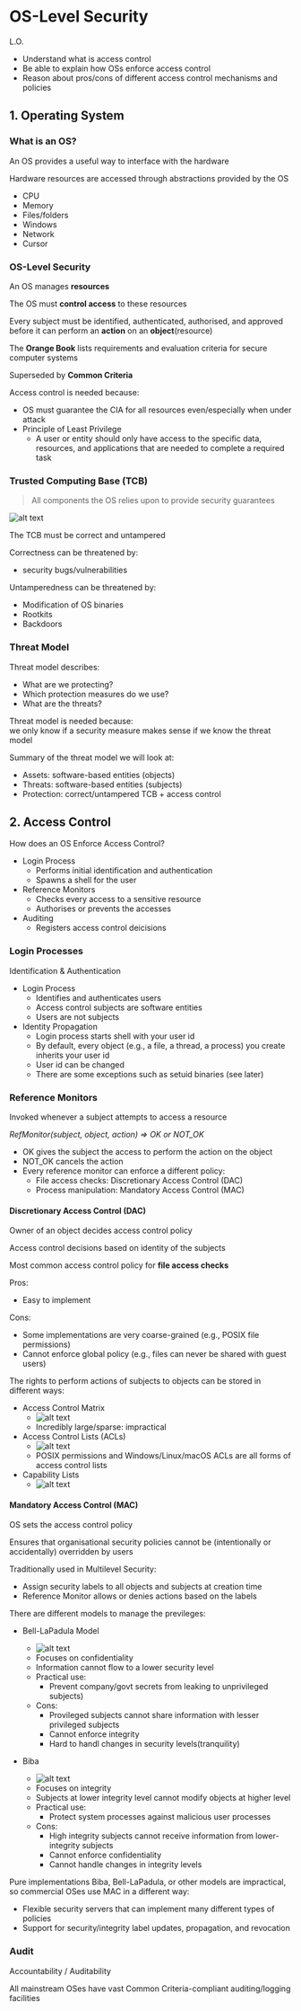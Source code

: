 # OS-Level Security

L.O.
- Understand what is access control
- Be able to explain how OSs enforce access control
- Reason about pros/cons of different access control mechanisms and policies


## 1. Operating System

### What is an OS?
An OS provides a useful way to interface with the hardware

Hardware resources are accessed through abstractions provided by the OS
- CPU
- Memory
- Files/folders
- Windows
- Network
- Cursor

### OS-Level Security
An OS manages **resources**

The OS must **control access** to these resources

Every subject must be identified, authenticated, authorised, and approved before it can perform an **action** on an **object**(resource)

The **Orange Book** lists requirements and evaluation criteria for secure computer systems

Superseded by **Common Criteria**

Access control is needed because:
- OS must guarantee the CIA for all resources even/especially when under attack
- Principle of Least Privilege
    - A user or entity should only have access to the specific data, resources, and applications that are needed to complete a required task

### Trusted Computing Base (TCB)
> All components the OS relies upon to provide security guarantees

![alt text](images/image-5.png)

The TCB must be correct and untampered

Correctness can be threatened by:
- security bugs/vulnerabilities

Untamperedness can be threatened by:
- Modification of OS binaries
- Rootkits
- Backdoors

### Threat Model
Threat model describes:
- What are we protecting?
- Which protection measures do we use?
- What are the threats?

Threat model is needed because:<br>
we only know if a security measure makes sense if we know the threat model

Summary of the threat model we will look at:
- Assets: software-based entities (objects)
- Threats: software-based entities (subjects)
- Protection: correct/untampered TCB + access control

## 2. Access Control
How does an OS Enforce Access Control?
- Login Process
    - Performs initial identification and authentication
    - Spawns a shell for the user
- Reference Monitors
    - Checks every access to a sensitive resource
    - Authorises or prevents the accesses
- Auditing
    - Registers access control deicisions

### Login Processes
Identification & Authentication
- Login Process
    - Identifies and authenticates users
    - Access control subjects are software entities
    - Users are not subjects
- Identity Propagation
    - Login process starts shell with your user id
    - By default, every object (e.g., a file, a thread, a process) you create inherits your user id
    - User id can be changed
    - There are some exceptions such as setuid binaries (see later)

### Reference Monitors
Invoked whenever a subject attempts to access a resource

*RefMonitor(subject, object, action) => OK or NOT_OK*
- OK gives the subject the access to perform the action on the object
- NOT_OK cancels the action
- Every reference monitor can enforce a different policy:
    - File access checks: Discretionary Access Control (DAC)
    - Process manipulation: Mandatory Access Control (MAC)

#### Discretionary Access Control (DAC)
Owner of an object decides access control policy

Access control decisions based on identity of the subjects

Most common access control policy for **file access checks**

Pros:
- Easy to implement

Cons:
- Some implementations are very coarse-grained (e.g., POSIX file permissions)
- Cannot enforce global policy (e.g., files can never be shared with guest users)

The rights to perform actions of subjects to objects can be stored in different ways:
- Access Control Matrix
    - ![alt text](images/image-6.png)
    - Incredibly large/sparse: impractical
- Access Control Lists (ACLs)
    - ![alt text](images/image-7.png)
    - POSIX permissions and Windows/Linux/macOS ACLs are all forms of access control lists
- Capability Lists
    - ![alt text](images/image-8.png)

#### Mandatory Access Control (MAC)
OS sets the access control policy

Ensures that organisational security policies cannot be (intentionally or accidentally) overridden by users

Traditionally used in Multilevel Security:
- Assign security labels to all objects and subjects at creation time
- Reference Monitor allows or denies actions based on the labels

There are different models to manage the previleges:
- Bell-LaPadula Model
    - ![alt text](images/image-9.png)
    - Focuses on confidentiality
    - Information cannot flow to a lower security level
    - Practical use:
        - Prevent company/govt secrets from leaking to unprivileged subjects)
    - Cons:
        - Provileged subjects cannot share information with lesser privileged subjects
        - Cannot enforce integrity
        - Hard to handl changes in security levels(tranquility)

- Biba
    - ![alt text](images/image-10.png)
    - Focuses on integrity
    - Subjects at lower integrity level cannot modify objects at higher level
    - Practical use:
        - Protect system processes against malicious user processes
    - Cons:
        - High integrity subjects cannot receive information from lower-integrity subjects
        - Cannot enforce confidentiality
        - Cannot handle changes in integrity levels

Pure implementations Biba, Bell-LaPadula, or other models are impractical, so commercial OSes use MAC in a different way:
- Flexible security servers that can implement many different types of policies
- Support for security/integrity label updates, propagation, and revocation

### Audit
Accountability / Auditability

All mainstream OSes have vast Common Criteria-compliant auditing/logging facilities